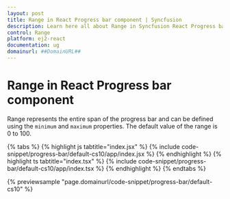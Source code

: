 ```yaml
---
layout: post
title: Range in React Progress bar component | Syncfusion
description: Learn here all about Range in Syncfusion React Progress bar component of Syncfusion Essential JS 2 and more.
control: Range 
platform: ej2-react
documentation: ug
domainurl: ##DomainURL##
---
```


# Range in React Progress bar component

Range represents the entire span of the progress bar and can be defined using the `minimum` and `maximum` properties. The default value of the range is 0 to 100.

{% tabs %}
{% highlight js tabtitle="index.jsx" %}
{% include code-snippet/progress-bar/default-cs10/app/index.jsx %}
{% endhighlight %}
{% highlight ts tabtitle="index.tsx" %}
{% include code-snippet/progress-bar/default-cs10/app/index.tsx %}
{% endhighlight %}
{% endtabs %}

 {% previewsample "page.domainurl/code-snippet/progress-bar/default-cs10" %}
